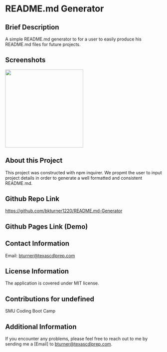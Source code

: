 # README.md Generator

## Brief Description

A simple README.md generator to for a user to easily produce his README.md files for future projects.

## Screenshots

   <img src="" style="height:250px">

## About this Project

This project was constructed with npm inquirer. We propmt the user to input project details in order to generate a well formatted and consistent README.md.

## Github Repo Link

<a href="https://github.com/bkturner1220/README.md-Generator" target="_blank">https://github.com/bkturner1220/README.md-Generator</a>

## Github Pages Link (Demo)

<a href="" target="_blank"></a>

## Contact Information

Email: <a href="mailto:bturner@texascdlprep.com">bturner@texascdlprep.com</a>

## License Information

The application is covered under MIT license.

## Contributions for undefined

SMU Coding Boot Camp

## Additional Information

If you encounter any problems, please feel free to reach out to me by sending me a [Email] to <a href="mailto:bturner@texascdlprep.com">bturner@texascdlprep.com</a>.
